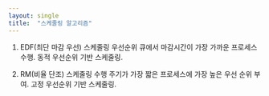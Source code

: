 ```yaml
---
layout: single
title:  "스케줄링 알고리즘"
---
```


1. EDF(최단 마감 우선) 스케줄링
우선순위 큐에서 마감시간이 가장 가까운 프로세스 수행. 동적 우선순위 기반 스케줄링.

2. RM(비율 단조) 스케줄링
수행 주기가 가장 짧은 프로세스에 가장 높은 우선 순위 부여. 고정 우선순위 기반 스케줄링.
